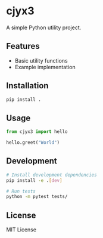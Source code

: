 # cjyx3

A simple Python utility project.

## Features

- Basic utility functions
- Example implementation

## Installation

```bash
pip install .
```

## Usage

```python
from cjyx3 import hello

hello.greet("World")
```

## Development

```bash
# Install development dependencies
pip install -e .[dev]

# Run tests
python -m pytest tests/
```

## License

MIT License
